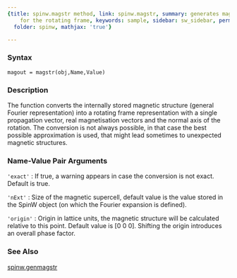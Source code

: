 ```yaml
---
{title: spinw.magstr method, link: spinw.magstr, summary: generates magnetic structure
    for the rotating frame, keywords: sample, sidebar: sw_sidebar, permalink: spinw_magstr.html,
  folder: spinw, mathjax: 'true'}

---
```


### Syntax

`magout = magstr(obj,Name,Value)`

### Description

The function converts the internally stored magnetic structure (general
Fourier representation) into a rotating frame representation with a
single propagation vector, real magnetisation vectors and the normal axis
of the rotation. The conversion is not always possible, in that case the
best possible approximation is used, that might lead sometimes to
unexpected magnetic structures.
 

### Name-Value Pair Arguments

`'exact'`
: If true, a warning appears in case the conversion is not exact.
  Default is true.

`'nExt'`
: Size of the magnetic supercell, default value is the value stored in
  the SpinW object (on which the Fourier expansion is defined).

`'origin'`
: Origin in lattice units, the magnetic structure will be
  calculated relative to this point. Default value is [0 0 0].
  Shifting the origin introduces an overall phase factor.

### See Also

[spinw.genmagstr](spinw_genmagstr.html)

